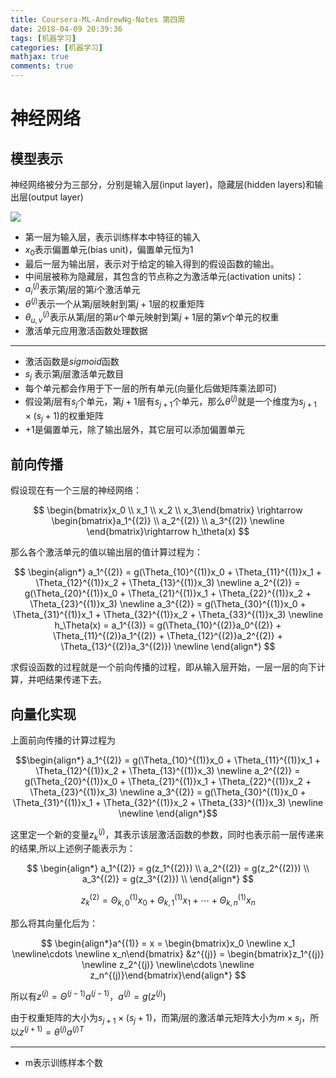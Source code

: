 ```yaml
---
title: Coursera-ML-AndrewNg-Notes 第四周
date: 2018-04-09 20:39:36
tags: [机器学习]
categories: [机器学习]
mathjax: true
comments: true
---
```

# 神经网络

## 模型表示

神经网络被分为三部分，分别是输入层(input layer)，隐藏层(hidden layers)和输出层(output layer)

![](http://scruel.gitee.io/ml-andrewng-notes/image/20180116_001543.png)

+ 第一层为输入层，表示训练样本中特征的输入
 + $x_0$表示偏置单元(bias unit)，偏置单元恒为$1$
+ 最后一层为输出层，表示对于给定的输入得到的假设函数的输出。
+ 中间层被称为隐藏层，其包含的节点称之为激活单元(activation units)：
 + $a_i^{(j)}$表示第$j$层的第$i$个激活单元
 + $\theta^{(j)}$表示一个从第$j$层映射到第$j+1$层的权重矩阵
 + $\theta^{(j)}_{u,v}$表示从第$j$层的第$u$个单元映射到第$j+1$层的第$v$个单元的权重
 + 激活单元应用激活函数处理数据

---

+ 激活函数是$sigmoid$函数
+ $s_j$ 表示第$j$层激活单元数目
+ 每个单元都会作用于下一层的所有单元(向量化后做矩阵乘法即可)
+ 假设第$j$层有$s_j$个单元，第$j+1$层有$s_{j+1}$个单元，那么$\theta^{(j)}$就是一个维度为$s_{j+1} \times (s_j+1)$的权重矩阵
+ $+1$是偏置单元，除了输出层外，其它层可以添加偏置单元

## 前向传播

假设现在有一个三层的神经网络：

$$
\begin{bmatrix}x_0 \\ x_1 \\ x_2 \\ x_3\end{bmatrix}
\rightarrow
\begin{bmatrix}a_1^{(2)} \\ a_2^{(2)} \\ a_3^{(2)} \newline \end{bmatrix}\rightarrow h_\theta(x)
$$

那么各个激活单元的值以输出层的值计算过程为：

$$
\begin{align*} a_1^{(2)} = g(\Theta_{10}^{(1)}x_0 + \Theta_{11}^{(1)}x_1 + \Theta_{12}^{(1)}x_2 + \Theta_{13}^{(1)}x_3) \newline a_2^{(2)} = g(\Theta_{20}^{(1)}x_0 + \Theta_{21}^{(1)}x_1 + \Theta_{22}^{(1)}x_2 + \Theta_{23}^{(1)}x_3) \newline a_3^{(2)} = g(\Theta_{30}^{(1)}x_0 + \Theta_{31}^{(1)}x_1 + \Theta_{32}^{(1)}x_2 + \Theta_{33}^{(1)}x_3) \newline h_\Theta(x) = a_1^{(3)} = g(\Theta_{10}^{(2)}a_0^{(2)} + \Theta_{11}^{(2)}a_1^{(2)} + \Theta_{12}^{(2)}a_2^{(2)} + \Theta_{13}^{(2)}a_3^{(2)}) \newline \end{align*}
$$

求假设函数的过程就是一个前向传播的过程，即从输入层开始，一层一层的向下计算，并吧结果传递下去。

## 向量化实现

上面前向传播的计算过程为

$$\begin{align*} a_1^{(2)} = g(\Theta_{10}^{(1)}x_0 + \Theta_{11}^{(1)}x_1 + \Theta_{12}^{(1)}x_2 + \Theta_{13}^{(1)}x_3) \newline a_2^{(2)} = g(\Theta_{20}^{(1)}x_0 + \Theta_{21}^{(1)}x_1 + \Theta_{22}^{(1)}x_2 + \Theta_{23}^{(1)}x_3) \newline a_3^{(2)} = g(\Theta_{30}^{(1)}x_0 + \Theta_{31}^{(1)}x_1 + \Theta_{32}^{(1)}x_2 + \Theta_{33}^{(1)}x_3) \newline  \newline \end{align*}$$

这里定一个新的变量$z_k^{(j)}$，其表示该层激活函数的参数，同时也表示前一层传递来的结果,所以上述例子能表示为：

$$
\begin{align*}
	a_1^{(2)} = g(z_1^{(2)}) \\
    a_2^{(2)} = g(z_2^{(2)}) \\
    a_3^{(2)} = g(z_3^{(2)}) \\
\end{align*}
$$

$$
z_k^{(2)} = \Theta_{k,0}^{(1)}x_0 + \Theta_{k,1}^{(1)}x_1 + \cdots + \Theta_{k,n}^{(1)}x_n
$$

那么将其向量化后为：

$$
\begin{align*}a^{(1)} = x = \begin{bmatrix}x_0 \newline x_1 \newline\cdots \newline x_n\end{bmatrix} &z^{(j)} = \begin{bmatrix}z_1^{(j)} \newline z_2^{(j)} \newline\cdots \newline z_n^{(j)}\end{bmatrix}\end{align*}
$$

所以有$z^{(j)} = \Theta^{(j-1)}a^{(j-1)}$，$a^{(j)}=g(z^{(j)})$

由于权重矩阵的大小为$s_{j+1} \times (s_j+1)$，而第$j$层的激活单元矩阵大小为$m \times s_j$，所以$z^{(j+1)} = \theta^{(j)}a^{(j)T}$

---

+ m表示训练样本个数



